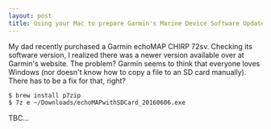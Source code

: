 ```yaml
---
layout: post
title: Using your Mac to prepare Garmin's Marine Device Software Updates
---
```


My dad recently purchased a Garmin echoMAP CHIRP 72sv. Checking its software version, I realized there was a newer version available over at Garmin's website. The problem? Garmin seems to think that everyone loves Windows (nor doesn't know how to copy a file to an SD card manually). There has to be a fix for that, right?

```bash
$ brew install p7zip
$ 7z e ~/Downloads/echoMAPwithSDCard_20160606.exe
```

TBC...
